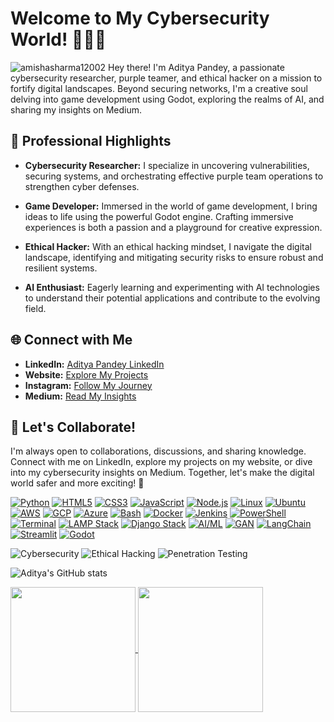 # Welcome to My Cybersecurity World! 👨‍💻🌐
<p align="left"> <img src="https://komarev.com/ghpvc/?username=CYBERBULL123&label=Profile%20views&color=0e75b6&style=flat" alt="amishasharma12002" />
Hey there! I'm Aditya Pandey, a passionate cybersecurity researcher, purple teamer, and ethical hacker on a mission to fortify digital landscapes. Beyond securing networks, I'm a creative soul delving into game development using Godot, exploring the realms of AI, and sharing my insights on Medium.

## 💼 Professional Highlights

- **Cybersecurity Researcher:** I specialize in uncovering vulnerabilities, securing systems, and orchestrating effective purple team operations to strengthen cyber defenses.

- **Game Developer:** Immersed in the world of game development, I bring ideas to life using the powerful Godot engine. Crafting immersive experiences is both a passion and a playground for creative expression.

- **Ethical Hacker:** With an ethical hacking mindset, I navigate the digital landscape, identifying and mitigating security risks to ensure robust and resilient systems.

- **AI Enthusiast:** Eagerly learning and experimenting with AI technologies to understand their potential applications and contribute to the evolving field.

## 🌐 Connect with Me

- **LinkedIn:** [Aditya Pandey LinkedIn](https://www.linkedin.com/in/aditya-pandey-896109224/)
- **Website:** [Explore My Projects](https://aadi-web-1.onrender.com)
- **Instagram:** [Follow My Journey](https://www.instagram.com/igx__aadi/)
- **Medium:** [Read My Insights](https://cyberbull.medium.com/)

## 🚀 Let's Collaborate!

I'm always open to collaborations, discussions, and sharing knowledge. Connect with me on LinkedIn, explore my projects on my website, or dive into my cybersecurity insights on Medium. Together, let's make the digital world safer and more exciting! 🌟

[![Python](https://img.shields.io/badge/Python-3776AB?style=for-the-badge&logo=python&logoColor=white)](https://www.python.org/)
[![HTML5](https://img.shields.io/badge/HTML5-E34F26?style=for-the-badge&logo=html5&logoColor=white)](https://developer.mozilla.org/en-US/docs/Web/Guide/HTML/HTML5)
[![CSS3](https://img.shields.io/badge/CSS3-1572B6?style=for-the-badge&logo=css3&logoColor=white)](https://developer.mozilla.org/en-US/docs/Web/CSS)
[![JavaScript](https://img.shields.io/badge/JavaScript-F7DF1E?style=for-the-badge&logo=javascript&logoColor=black)](https://developer.mozilla.org/en-US/docs/Web/JavaScript)
[![Node.js](https://img.shields.io/badge/Node.js-339933?style=for-the-badge&logo=node.js&logoColor=white)](https://nodejs.org/)
[![Linux](https://img.shields.io/badge/Linux-FCC624?style=for-the-badge&logo=linux&logoColor=black)](https://www.linux.org/)
[![Ubuntu](https://img.shields.io/badge/Ubuntu-E95420?style=for-the-badge&logo=ubuntu&logoColor=white)](https://ubuntu.com/)
[![AWS](https://img.shields.io/badge/AWS-232F3E?style=for-the-badge&logo=amazon-aws&logoColor=white)](https://aws.amazon.com/)
[![GCP](https://img.shields.io/badge/GCP-4285F4?style=for-the-badge&logo=google-cloud&logoColor=white)](https://cloud.google.com/)
[![Azure](https://img.shields.io/badge/Azure-0089D6?style=for-the-badge&logo=microsoft-azure&logoColor=white)](https://azure.microsoft.com/)
[![Bash](https://img.shields.io/badge/Bash-4EAA25?style=for-the-badge&logo=gnu-bash&logoColor=white)](https://www.gnu.org/software/bash/)
[![Docker](https://img.shields.io/badge/Docker-2496ED?style=for-the-badge&logo=docker&logoColor=white)](https://www.docker.com/)
[![Jenkins](https://img.shields.io/badge/Jenkins-D24939?style=for-the-badge&logo=jenkins&logoColor=white)](https://www.jenkins.io/)
[![PowerShell](https://img.shields.io/badge/PowerShell-5391FE?style=for-the-badge&logo=powershell&logoColor=white)](https://docs.microsoft.com/en-us/powershell/)
[![Terminal](https://img.shields.io/badge/Terminal-4D4D4D?style=for-the-badge&logo=windows-terminal&logoColor=white)](https://aka.ms/terminal)
[![LAMP Stack](https://img.shields.io/badge/LAMP-FFDB58?style=for-the-badge&logo=apache&logoColor=white)](https://www.linux.org/)
[![Django Stack](https://img.shields.io/badge/Django-092E20?style=for-the-badge&logo=django&logoColor=white)](https://www.djangoproject.com/)
[![AI/ML](https://img.shields.io/badge/AI%2FML-4285F4?style=for-the-badge&logo=google&logoColor=white)](https://cloud.google.com/products/ai)
[![GAN](https://img.shields.io/badge/GAN-000000?style=for-the-badge&logo=deezer&logoColor=white)](https://www.deezer.com/)
[![LangChain](https://img.shields.io/badge/LangChain-002D55?style=for-the-badge&logo=java&logoColor=white)](https://www.java.com/)
[![Streamlit](https://img.shields.io/badge/Streamlit-FF4E7E?style=for-the-badge&logo=streamlit&logoColor=white)](https://www.streamlit.io/)
[![Godot](https://img.shields.io/badge/Godot-478CBF?style=for-the-badge&logo=godot-engine&logoColor=white)](https://godotengine.org/)

<img src="https://img.shields.io/badge/Cybersecurity-2E3B4E?style=for-the-badge&logo=security&logoColor=white" alt="Cybersecurity">
<img src="https://img.shields.io/badge/Ethical%20Hacking-4EAA25?style=for-the-badge&logo=hackaday&logoColor=white" alt="Ethical Hacking">
<img src="https://img.shields.io/badge/Penetration%20Testing-2E3B4E?style=for-the-badge&logo=metasploit&logoColor=white" alt="Penetration Testing">

![Aditya's GitHub stats](https://github-readme-stats.vercel.app/api?username=CYBERBULL123&show=reviews,discussions_started,discussions_answered,prs_merged,prs_merged_percentage&icons=true&theme=radical)


<a href="https://github.com/CYBERBULL123">
  <img height=200 align="center" src="https://github-readme-stats.vercel.app/api?username=CYBERBULL123&show_icons=true&theme=radical" />
</a>

<a href="https://github.com/CYBERBULL123">
  <img height=200 align="center" src="https://github-readme-stats.vercel.app/api/top-langs?username=CYBERBULL123&layout=compact&langs_count=8&card_width=340&theme=radical" />
</a>
